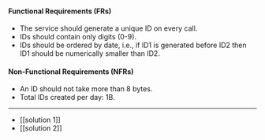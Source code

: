 #### Functional Requirements (FRs)

- The service should generate a unique ID on every call.
- IDs should contain only digits (0-9).
- IDs should be ordered by date, i.e., if ID1 is generated before ID2 then ID1 should be numerically smaller than ID2.

#### Non-Functional Requirements (NFRs)

- An ID should not take more than 8 bytes.
- Total IDs created per day: 1B.

---
- [[solution 1]]
- [[solution 2]]